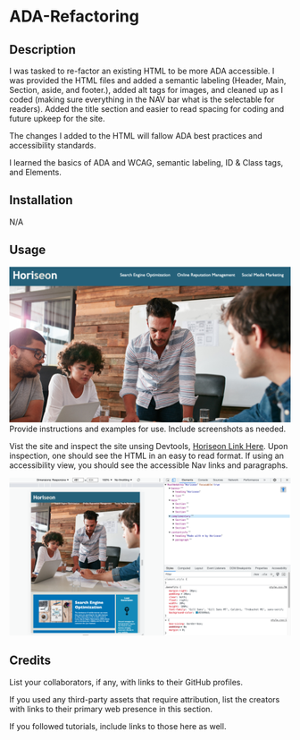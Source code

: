 # ADA-Refactoring

## Description

I was tasked to re-factor an existing HTML to be more ADA accessible. I was provided the HTML files and added a semantic labeling (Header, Main, Section, aside, and footer.), added alt tags for images, and cleaned up as I coded (making sure everything in the NAV bar what is the selectable for readers). Added the title section and easier to read spacing for coding and future upkeep for the site. 

The changes I added to the HTML will fallow ADA best practices and accessibility standards.

I learned the basics of ADA and WCAG, semantic labeling, ID & Class tags, and Elements. 


## Installation

N/A

## Usage


![alt text](assets/images/Horiseon-ADA.png)
Provide instructions and examples for use. Include screenshots as needed.

Vist the site and inspect the site unsing Devtools, [Horiseon Link Here](https://link-url-here.org). Upon inspection, one should see the HTML in an easy to read format. If using an accessibility view, you should see the accessible Nav links and paragraphs. 

![alt text](assets/images/Horiseon-ADA-inspect.png)

## Credits

List your collaborators, if any, with links to their GitHub profiles.

If you used any third-party assets that require attribution, list the creators with links to their primary web presence in this section.

If you followed tutorials, include links to those here as well.


[def]: ass
